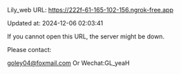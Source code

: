 Lily_web URL: https://222f-61-165-102-156.ngrok-free.app

Updated at: 2024-12-06 02:03:41

If you cannot open this URL, the server might be down.

Please contact: 

goley04@foxmail.com Or Wechat:GL_yeaH